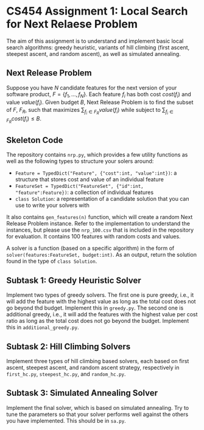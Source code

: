 # CS454 Assignment 1: Local Search for Next Relaese Problem

The aim of this assignment is to understand and implement basic local search algorithms: greedy heuristic, variants of hill climbing (first ascent, steepest ascent, and random ascent), as well as simulated annealing. 

## Next Release Problem

Suppose you have $N$ candidate features for the next version of your software product, $F = \{f_1, \ldots, f_N\}$. Each feature $f_i$ has both cost $cost(f_i)$ and value $value(f_i)$. Given budget $B$, Next Release Problem is to find the subset of $F$, $F_R$, such that maximizes $\sum_{f_i\in F_R}{value(f_i)}$ while subject to $\sum_{f_i\in F_R}{cost(f_i)} \leq B$.

## Skeleton Code

The repository contains `nrp.py`, which provides a few utility functions as well as the following types to structure your solers around:

- `Feature = TypedDict("Feature", {"cost":int, "value":int})`: a structure that stores cost and value of an individual feature
- `FeatureSet = TypedDict("FeatureSet", {"id":int, "feature":Feature})`: a collection of individual features
- `class Solution`: a representation of a candidate solution that you can use to write your solvers with

It also contains `gen_features(n)` function, which will create a random Next Release Problem instance. Refer to the implementation to understand the instances, but please use the `nrp_100.csv` that is included in the repository for evaluation. It contains 100 features with random costs and values.

A solver is a function (based on a specific algorithm) in the form of `solver(features:FeatureSet, budget:int)`. As an output, return the solution found in the type of `class Solution`. 

## Subtask 1: Greedy Heuristic Solver

Implement two types of greedy solvers. The first one is pure greedy, i.e., it will add the feature with the highest value as long as the total cost does not go beyond thd budget. Implement this in `greedy.py`. The second one is additional greedy, i.e., it will add the features with the highest value per cost ratio as long as the total cost does not go beyond the budget. Implement this in `additional_greedy.py`.

## Subtask 2: Hill Climbing Solvers

Implement three types of hill climbing based solvers, each based on first ascent, steepest ascent, and random ascent strategy, respectively in `first_hc.py`, `steepest_hc.py`, and `random_hc.py`. 

## Subtask 3: Simulated Annealing Solver

Implement the final solver, which is based on simulated annealing. Try to tune the parameters so that your solver performs well against the others you have implemented. This should be in `sa.py`.